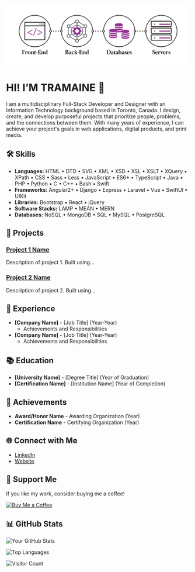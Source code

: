 ![My Profile Picture](https://github.com/tramainegarner/tramainegarner/blob/main/TramaineGarner_FullStackDeveloper.png)

# HI! I’M TRAMAINE 👋
I am a multidisciplinary Full-Stack Developer and Designer with an Information Technology background based in Toronto, Canada. I design, create, and develop purposeful projects that prioritize people, problems, and the connections between them. With many years of experience, I can achieve your project's goals in web applications, digital products, and print media.

## 🛠️ Skills

- **Languages:** HTML • DTD • SVG • XML • XSD • XSL • XSLT • XQuery • XPath • CSS • Sass • Less • JavaScript • ES6+ • TypeScript • Java • PHP • Python • C • C++ • Bash • Swift
- **Frameworks:** Angular2+ • Django • Express • Laravel • Vue • SwiftUI • UIKit
- **Libraries:** Bootstrap • React • jQuery
- **Software Stacks:** LAMP • MEAN • MERN
- **Databases:** NoSQL • MongoDB • SQL • MySQL • PostgreSQL

## 🚀 Projects

### [Project 1 Name](https://github.com/tramainegarner/project1)
Description of project 1. Built using...

### [Project 2 Name](https://github.com/tramainegarner/project2)
Description of project 2. Built using...

## 💼 Experience

- **[Company Name]** - [Job Title] (Year-Year)
  - Achievements and Responsibilities
- **[Company Name]** - [Job Title] (Year-Year)
  - Achievements and Responsibilities

## 📚 Education

- **[University Name]** - [Degree Title] (Year of Graduation)
- **[Certification Name]** - [Institution Name] (Year of Completion)

## 🎉 Achievements

- **Award/Honor Name** - Awarding Organization (Year)
- **Certification Name** - Certifying Organization (Year)

## 🌐 Connect with Me

- [LinkedIn](https://linkedin.com/in/tramainegarner)
- [Website](https://www.tramainegarner.dev)

## 💖 Support Me

If you like my work, consider buying me a coffee!

[![Buy Me a Coffee](https://img.shields.io/badge/-Buy%20Me%20a%20Coffee-FFDD00?style=for-the-badge&logo=buy-me-a-coffee&logoColor=black)](https://buymeacoffee.com/yourusername)

## 📊 GitHub Stats

![Your GitHub Stats](https://github-readme-stats.vercel.app/api?username=yourusername&show_icons=true)

![Top Languages](https://github-readme-stats.vercel.app/api/top-langs/?username=yourusername&layout=compact)

![Visitor Count](https://visitor-badge.glitch.me/badge?page_id=yourusername.yourusername)

